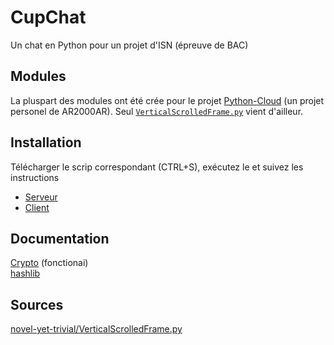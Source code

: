 # CupChat
Un chat en Python pour un projet d'ISN (épreuve de BAC)

## Modules
La pluspart des modules ont été crée pour le projet [Python-Cloud](https://github.com/AR2000AR/Python-Cloud) (un projet personel de AR2000AR). Seul [`VerticalScrolledFrame.py`](https://gist.github.com/novel-yet-trivial/3eddfce704db3082e38c84664fc1fdf8) vient d'ailleur.

## Installation
Télécharger le scrip correspondant (CTRL+S), exécutez le et suivez les instructions
- [Serveur](https://gist.githubusercontent.com/AR2000AR/f10d54a6d40b4f6f1beadb1a23c98131/raw/fedac586087a4a298a5f0d3aa21704b7f34509af/installeur_CupChat_Serveur.py)
- [Client](https://gist.githubusercontent.com/AR2000AR/2cf5ec275e9c5e48de24666f956b9259/raw/f7054f59f7533237a3c6e4a114d04f6a55936ec9/installeur_CupChat_Client.py)

## Documentation
[Crypto](https://pythonhosted.org/pycrypto/) (fonctionai)  
[hashlib](https://docs.python.org/3.6/library/hashlib.html)

## Sources
[novel-yet-trivial/VerticalScrolledFrame.py](https://gist.github.com/novel-yet-trivial/3eddfce704db3082e38c84664fc1fdf8)
